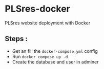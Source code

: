 # PLSres-docker

PLSres website deployment with Docker

## Steps :

- Get an fill the `docker-compose.yml` config
- Run `docker compose up -d`
- Create the database and user in adminer
